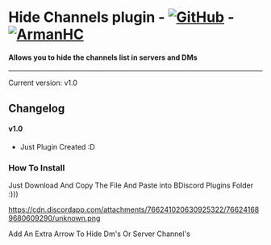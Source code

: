 # Hide Channels plugin - [![GitHub][github-logo]][github-url] - [![ArmanHC][tlg-logo]][teleg-url]
#### Allows you to hide the channels list in servers and DMs
<hr>

Current version: v1.0

## Changelog

#### v1.0
* Just Plugin Created :D


[github-logo]: https://img.shields.io/static/v1?label=GitHub&message=Arman2122&style=flat&logo=github&color=black
[github-url]: https://github.com/Arman2122
[tlg-logo]: https://img.shields.io/badge/Telegram-ArmanHC-blue
[teleg-url]: https://t.me/Arman_HC

### How To Install

Just Download And Copy The File And Paste into BDiscord Plugins Folder :)))



https://cdn.discordapp.com/attachments/766241020630925322/766241689680609290/unknown.png


Add An Extra Arrow To Hide Dm's Or Server Channel's

